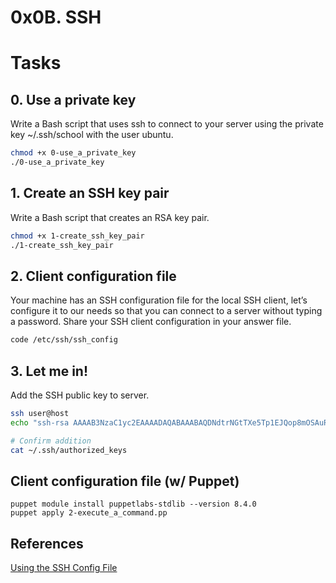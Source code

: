 # 0x0B. SSH

# Tasks
## 0. Use a private key
Write a Bash script that uses ssh to connect to your server using the private key ~/.ssh/school with the user ubuntu.

```bash
chmod +x 0-use_a_private_key
./0-use_a_private_key
```

## 1. Create an SSH key pair
Write a Bash script that creates an RSA key pair.

```bash
chmod +x 1-create_ssh_key_pair
./1-create_ssh_key_pair
```

## 2. Client configuration file
Your machine has an SSH configuration file for the local SSH client, let’s configure it to our needs so that you can connect to a server without typing a password. Share your SSH client configuration in your answer file.

```bash
code /etc/ssh/ssh_config

```

## 3. Let me in!
Add the SSH public key to server.

```bash
ssh user@host
echo "ssh-rsa AAAAB3NzaC1yc2EAAAADAQABAAABAQDNdtrNGtTXe5Tp1EJQop8mOSAuRGLjJ6DW4PqX4wId/Kawz35ESampIqHSOTJmbQ8UlxdJuk0gAXKk3Ncle4safGYqM/VeDK3LN5iAJxf4kcaxNtS3eVxWBE5iF3FbIjOqwxw5Lf5sRa5yXxA8HfWidhbIG5TqKL922hPgsCGABIrXRlfZYeC0FEuPWdr6smOElSVvIXthRWp9cr685KdCI+COxlj1RdVsvIo+zunmLACF9PYdjB2s96Fn0ocD3c5SGLvDOFCyvDojSAOyE70ebIElnskKsDTGwfT4P6jh9OBzTyQEIS2jOaE5RQq4IB4DsMhvbjDSQrP0MdCLgwkN" >> ~/.ssh/authorized_keys

# Confirm addition
cat ~/.ssh/authorized_keys
```

## Client configuration file (w/ Puppet)

```
puppet module install puppetlabs-stdlib --version 8.4.0 
puppet apply 2-execute_a_command.pp
```

## References
[Using the SSH Config File](https://linuxize.com/post/using-the-ssh-config-file/)
